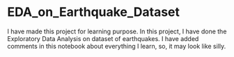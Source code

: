 # EDA_on_Earthquake_Dataset
I have made this project for learning purpose. In this project, I have done the Exploratory Data Analysis on dataset of earthquakes. I have added comments in this notebook about everything I learn, so, it may look like silly. 
